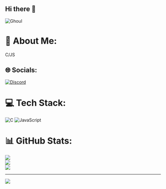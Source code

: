 ## Hi there 👋
![Ghoul](https://media4.giphy.com/media/enrJj5p6lJD9WoFegD/200.webp?cid=790b76116aisn962asif66guyuqpvyafqkitm47ueids4zq9&ep=v1_gifs_search&rid=200.webp&ct=g)
# 💫 About Me:
C/JS


## 🌐 Socials:
[![Discord](https://img.shields.io/badge/Discord-%237289DA.svg?logo=discord&logoColor=white)](https://discord.gg/Dronkly) 

# 💻 Tech Stack:
![C](https://img.shields.io/badge/c-%2300599C.svg?style=for-the-badge&logo=c&logoColor=white) ![JavaScript](https://img.shields.io/badge/javascript-%23323330.svg?style=for-the-badge&logo=javascript&logoColor=%23F7DF1E)
# 📊 GitHub Stats:
![](https://github-readme-stats.vercel.app/api?username=Dronkly&theme=dark&hide_border=false&include_all_commits=false&count_private=false)<br/>
![](https://github-readme-streak-stats.herokuapp.com/?user=Dronkly&theme=dark&hide_border=false)<br/>
![](https://github-readme-stats.vercel.app/api/top-langs/?username=Dronkly&theme=dark&hide_border=false&include_all_commits=false&count_private=false&layout=compact)

---
[![](https://visitcount.itsvg.in/api?id=Dronkly&icon=0&color=0)](https://visitcount.itsvg.in)

<!-- Proudly created with GPRM ( https://gprm.itsvg.in ) -->

